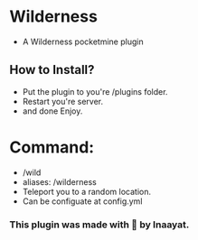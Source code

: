 # Wilderness

* A Wilderness pocketmine plugin

## How to Install?
* Put the plugin to you're /plugins folder.
* Restart you're server.
* and done Enjoy.

# Command:
* /wild 
* aliases: /wilderness
* Teleport you to a random location.
* Can be configuate at config.yml

### This plugin was made with 💓 by Inaayat.
